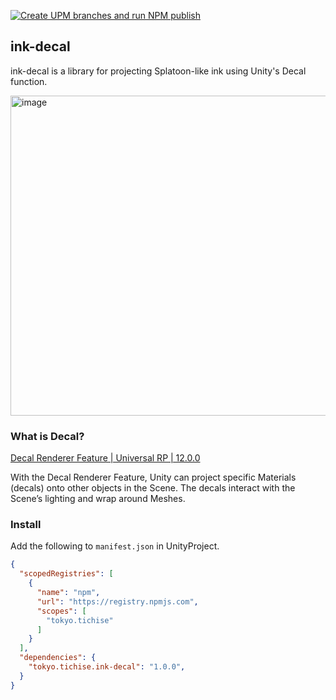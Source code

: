 [![Create UPM branches and run NPM publish](https://github.com/tichise/ink-decal/actions/workflows/main.yml/badge.svg)](https://github.com/tichise/ink-decal/actions/workflows/main.yml)

ink-decal
---

ink-decal is a library for projecting Splatoon-like ink using Unity's Decal function.

<img width="512" alt="image" src="https://user-images.githubusercontent.com/43707/164626855-69f32ff9-95c1-4371-8884-865e148c6558.png">

### What is Decal?
[Decal Renderer Feature | Universal RP | 12.0.0](https://docs.unity3d.com/Packages/com.unity.render-pipelines.universal@12.0/manual/renderer-feature-decal.html)

With the Decal Renderer Feature, Unity can project specific Materials (decals) onto other objects in the Scene. The decals interact with the Scene’s lighting and wrap around Meshes.

### Install

Add the following to `manifest.json` in UnityProject.


```json
{
  "scopedRegistries": [
    {
      "name": "npm",
      "url": "https://registry.npmjs.com",
      "scopes": [
        "tokyo.tichise"
      ]
    }
  ],
  "dependencies": {
    "tokyo.tichise.ink-decal": "1.0.0",
  }
}

```
